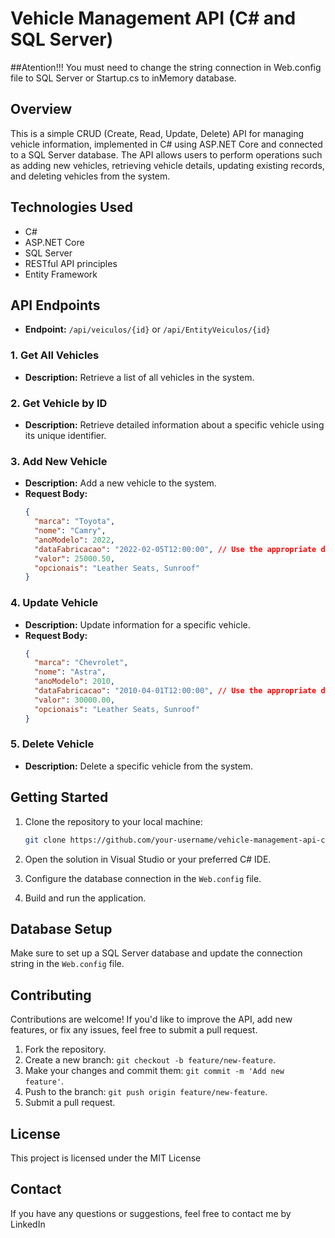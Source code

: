 # Vehicle Management API (C# and SQL Server)

##Atention!!!
You must need to change the string connection in Web.config file to SQL Server or Startup.cs to inMemory database. 

## Overview
This is a simple CRUD (Create, Read, Update, Delete) API for managing vehicle information, implemented in C# using ASP.NET Core and connected to a SQL Server database. The API allows users to perform operations such as adding new vehicles, retrieving vehicle details, updating existing records, and deleting vehicles from the system.

## Technologies Used
- C#
- ASP.NET Core
- SQL Server
- RESTful API principles
- Entity Framework

## API Endpoints
- **Endpoint:** `/api/veiculos/{id}` or `/api/EntityVeiculos/{id}`

### 1. Get All Vehicles
- **Description:** Retrieve a list of all vehicles in the system.

### 2. Get Vehicle by ID
- **Description:** Retrieve detailed information about a specific vehicle using its unique identifier.

### 3. Add New Vehicle
- **Description:** Add a new vehicle to the system.
- **Request Body:**
  ```json
  {
    "marca": "Toyota",
    "nome": "Camry",
    "anoModelo": 2022,
    "dataFabricacao": "2022-02-05T12:00:00", // Use the appropriate date format
    "valor": 25000.50,
    "opcionais": "Leather Seats, Sunroof"
  }


### 4. Update Vehicle
- **Description:** Update information for a specific vehicle.
- **Request Body:**
  ```json
  {
    "marca": "Chevrolet",
    "nome": "Astra",
    "anoModelo": 2010,
    "dataFabricacao": "2010-04-01T12:00:00", // Use the appropriate date format
    "valor": 30000.00,
    "opcionais": "Leather Seats, Sunroof"
  }


### 5. Delete Vehicle
- **Description:** Delete a specific vehicle from the system.

## Getting Started
1. Clone the repository to your local machine:
	```bash
	git clone https://github.com/your-username/vehicle-management-api-csharp.git

2. Open the solution in Visual Studio or your preferred C# IDE.

3. Configure the database connection in the `Web.config` file.

4. Build and run the application.

## Database Setup
Make sure to set up a SQL Server database and update the connection string in the `Web.config` file.

## Contributing
Contributions are welcome! If you'd like to improve the API, add new features, or fix any issues, feel free to submit a pull request.

1. Fork the repository.
2. Create a new branch: `git checkout -b feature/new-feature`.
3. Make your changes and commit them: `git commit -m 'Add new feature'`.
4. Push to the branch: `git push origin feature/new-feature`.
5. Submit a pull request.

## License
This project is licensed under the MIT License

## Contact
If you have any questions or suggestions, feel free to contact me by LinkedIn
